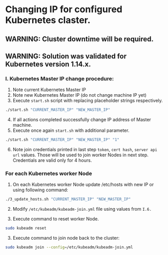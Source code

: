# Changing IP for configured Kubernetes claster.

## WARNING: Cluster downtime will be required.
## WARNING: Solution was validated for Kubernetes version 1.14.x.

### I. Kubernetes Master IP change procedure:

1. Note current Kubernetes Master IP
2. Note new Kubernetes Master IP (do not change machine IP yet)
3. Execute `start.sh` script with replacing placeholder strings respectively.
```bash
./start.sh "CURRENT_MASTER_IP" "NEW_MASTER_IP"
```

4. If all actions completed successfully change IP address of Master machine.
5. Execute once again `start.sh` with additional parameter.
```bash
./start.sh "CURRENT_MASTER_IP" "NEW_MASTER_IP" "1"
```
6. Note join credentials printed in last step `token`, `cert hash`, `server api url` values. Those will be used to join worker Nodes in next step. Credentials are valid only for 4 hours.

### For each Kubernetes worker Node

1. On each Kubernetes worker Node update /etc/hosts with new IP or using following command:
```bash
./3_update_hosts.sh "CURRENT_MASTER_IP" "NEW_MASTER_IP"
```
2. Modify `/etc/kubeadm/kubeadm-join.yml` file using values from `I.6.`

3. Execute command to reset worker Node.
```bash
sudo kubeadm reset
```
3. Execute command to join node back to the cluster:
```bash
sudo kubeadm join --config=/etc/kubeadm/kubeadm-join.yml
```
